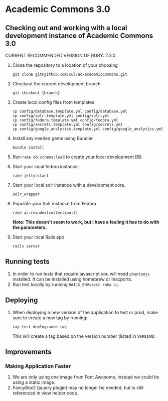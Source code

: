 # Academic Commons 3.0

## Checking out and working with a local development instance of Academic Commons 3.0

CURRENT RECOMMENDED VERSION OF RUBY: 2.3.0

1. Clone the repository to a location of your choosing
   ```
   git clone git@github.com:cul/ac-academiccommons.git
   ```

2. Checkout the current development branch
   ```
   git checkout {branch}
   ```

3. Create local config files from templates
   ```
   cp config/database.template.yml config/database.yml
   cp config/solr.template.yml config/solr.yml
   cp config/fedora.template.yml config/fedora.yml
   cp config/secrets.template.yml config/secrets.yml
   cp config/google_analytics.template.yml config/google_analytics.yml
   ```

4. Install any needed gems using Bundler
   ```
   bundle install
   ```

5. Run `rake db:schema:load` to create your local development DB.

6. Start your local fedora instance.
   ```
   rake jetty:start
   ```
   
7. Start your local solr instance with a development core.
   ```
   solr_wrapper
   ```

8. Populate your Solr instance from Fedora
   ```
   rake ac:reindex[collection:3]
   ```
   **Note: This doesn't seem to work, but I have a feeling it has to do with the parameters.**

9. Start your local Rails app
   ```
   rails server
   ```

## Running tests
1. In order to run tests that require javascript you will need `phantomjs` installed. It can be installed using homebrew or macports.
2. Run test locally by running `RAILS_ENV=test rake ci`.


## Deploying
1. When deploying a new version of the application to test or prod, make sure to create a new tag by running:
   ```
   cap test deploy:auto_tag
   ```
   This will create a tag based on the version number (listed in `VERSION`).


## Improvements
### Making Application Faster
  1. We are only using one image from Font Awesome, instead we could be using a static image.
  2. FancyBox2 (jquery plugin) may no longer be needed, but is still referenced in view helper code.
